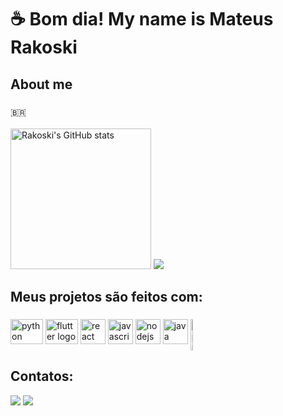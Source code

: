 <h1 align="left">☕ Bom dia! My name is Mateus Rakoski</h1>

###

<h2 align="left">About me</h2>

###

<p align="left"> 🇧🇷 <br><br>

<img src="https://github-readme-stats.vercel.app/api?username=Rakoski" alt="Rakoski's GitHub stats" style="height: 225px;">
<img src="https://github-readme-stats.vercel.app/api/top-langs/?username=Rakoski&hide=html,css,c%2B%2B,cmake">
  
###

<h2 align="left">Meus projetos são feitos com:</h2>

###

<div align="left">
  <img src="https://cdn.jsdelivr.net/gh/devicons/devicon/icons/python/python-original.svg" height="40" width="52" alt="python logo"  />
  <img src="https://cdn.jsdelivr.net/gh/devicons/devicon/icons/flutter/flutter-original.svg" height="40" width="52" alt="flutter logo"  />
    <img src="https://cdn.jsdelivr.net/gh/devicons/devicon/icons/react/react-original.svg" height="40" alt="react logo"  />
  <img src="https://cdn.jsdelivr.net/gh/devicons/devicon/icons/javascript/javascript-original.svg" height="40" alt="javascript logo"  />
  <img src="https://cdn.jsdelivr.net/gh/devicons/devicon/icons/nodejs/nodejs-original.svg" height="40" alt="nodejs logo"  />
  <img src="https://cdn.jsdelivr.net/gh/devicons/devicon/icons/java/java-original.svg" height="40" alt="java logo"  />
  <img align="top" width="3%" height="50px" src="https://cdn.discordapp.com/attachments/921445393169006693/1082530151952302230/springboot-logo.png" alt="Springboot logo">
</div>

###
</div>

###

<h2> Contatos: </h2>
<div style"display: inline_block">
    <a href="mailto:mastrakoski@gmail.com"><img
            src="https://img.shields.io/badge/-Gmail-%23333?style=for-the-badge&logo=gmail&logoColor=white"
            target="_blank"></a>
    <a href="https://www.linkedin.com/in/mateus-rakoski/" target="_blank"><img
            src="https://img.shields.io/badge/-LinkedIn-%230077B5?style=for-the-badge&logo=linkedin&logoColor=white"
            target="_blank"></a>
</div>

###

